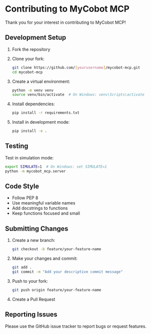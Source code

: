 # Contributing to MyCobot MCP

Thank you for your interest in contributing to MyCobot MCP!

## Development Setup

1. Fork the repository
2. Clone your fork:
   ```bash
   git clone https://github.com/[yourusername]/mycobot-mcp.git
   cd mycobot-mcp
   ```

3. Create a virtual environment:
   ```bash
   python -m venv venv
   source venv/bin/activate  # On Windows: venv\Scripts\activate
   ```

4. Install dependencies:
   ```bash
   pip install -r requirements.txt
   ```

5. Install in development mode:
   ```bash
   pip install -e .
   ```

## Testing

Test in simulation mode:
```bash
export SIMULATE=1  # On Windows: set SIMULATE=1
python -m mycobot_mcp.server
```

## Code Style

- Follow PEP 8
- Use meaningful variable names
- Add docstrings to functions
- Keep functions focused and small

## Submitting Changes

1. Create a new branch:
   ```bash
   git checkout -b feature/your-feature-name
   ```

2. Make your changes and commit:
   ```bash
   git add .
   git commit -m "Add your descriptive commit message"
   ```

3. Push to your fork:
   ```bash
   git push origin feature/your-feature-name
   ```

4. Create a Pull Request

## Reporting Issues

Please use the GitHub issue tracker to report bugs or request features. 